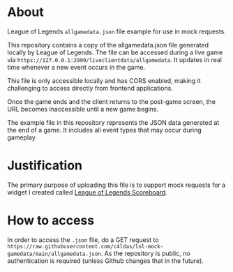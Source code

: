# About

League of Legends `allgamedata.json` file example for use in mock requests.

This repository contains a copy of the allgamedata.json file generated locally by League of Legends. The file can be accessed during a live game via `https://127.0.0.1:2999/liveclientdata/allgamedata`. It updates in real time whenever a new event occurs in the game.

This file is only accessible locally and has CORS enabled, making it challenging to access directly from frontend applications.

Once the game ends and the client returns to the post-game screen, the URL becomes inaccessible until a new game begins.

The example file in this repository represents the JSON data generated at the end of a game. It includes all event types that may occur during gameplay.

# Justification

The primary purpose of uploading this file is to support mock requests for a widget I created called [League of Legends Scoreboard](https://github.com/c4ldas/streamelements-widgets/tree/main/league-of-legends-scoreboard).

# How to access

In order to access the `.json` file, do a GET request to `https://raw.githubusercontent.com/c4ldas/lol-mock-gamedata/main/allgamedata.json`. As the repository is public, no authentication is required (unless Github changes that in the future).
